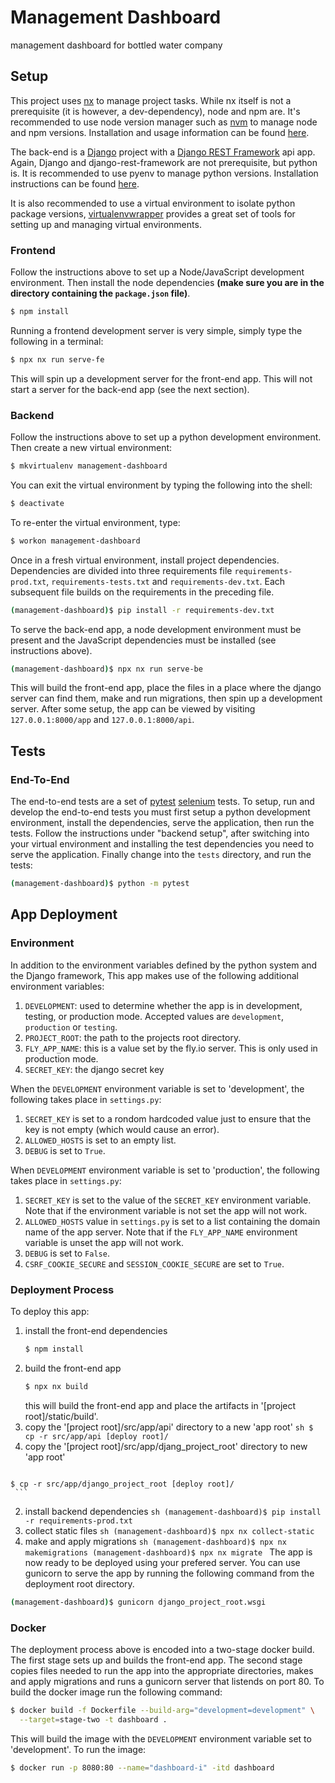 #  Management Dashboard
management dashboard for bottled water company

##  Setup
  This project uses [nx](https://nx.dev/) to manage project tasks. While nx
  itself is not a prerequisite (it is however, a dev-dependency), node and
  npm are. It's recommended to use node version manager such as
  [nvm](https://docs.npmjs.com/downloading-and-installing-node-js-and-npm#using-a-node-version-manager-to-install-nodejs-and-npm)
  to manage node and npm versions. Installation and usage information can be
  found [here](https://github.com/nvm-sh/nvm?tab=readme-ov-file#installing-and-updating).

  The back-end is a [Django](https://www.djangoproject.com/) project with a
  [Django REST Framework](https://www.django-rest-framework.org/) api app.
  Again, Django and django-rest-framework are not prerequisite, but python
  is. It is recommended to use pyenv to manage python versions. Installation
  instructions can be found [here](https://realpython.com/intro-to-pyenv/#why-use-pyenv). 

  It is also recommended to use a virtual environment to isolate python
  package versions,
  [virtualenvwrapper](https://virtualenvwrapper.readthedocs.io/en/latest/)
  provides a great set of tools for setting up and managing virtual
  environments.

### Frontend
  Follow the instructions above to set up a Node/JavaScript development
  environment. Then install the node dependencies **(make sure you are in
  the directory containing the `package.json` file)**.
  ```sh
  $ npm install
  ```
  Running a frontend development server is very simple, simply type the
  following in a terminal:
  ```sh
  $ npx nx run serve-fe
  ```
  This will spin up a development server for the front-end app. This will
  not start a server for the back-end app (see the next section).

### Backend
  Follow the instructions above to set up a python development environment.
  Then create a new virtual environment:
  ```sh
  $ mkvirtualenv management-dashboard
  ```
  You can exit the virtual environment by typing the following into the
  shell:
  ```sh
  $ deactivate
  ```
  To re-enter the virtual environment, type:
  ```sh
  $ workon management-dashboard
  ```
  Once in a fresh virtual environment, install project dependencies.
  Dependencies are divided into three requirements file
  `requirements-prod.txt`, `requirements-tests.txt` and
  `requirements-dev.txt`. Each subsequent file builds on the requirements
  in the preceding file.
  ```sh
  (management-dashboard)$ pip install -r requirements-dev.txt
  ```
  To serve the back-end app, a node development environment must be present
  and the JavaScript dependencies must be installed (see instructions above).
  ```sh
  (management-dashboard)$ npx nx run serve-be
  ```
  This will build the front-end app, place the files in a place where the
  django server can find them, make and run migrations, then spin up a
  development server. After some setup, the app can be viewed by visiting
  `127.0.0.1:8000/app`  and `127.0.0.1:8000/api`.

##  Tests
###  End-To-End
  The end-to-end tests are a set of
  [pytest](https://docs.pytest.org/en/7.4.x/contents.html)
  [selenium](https://selenium-python.readthedocs.io/index.html) tests. To
  setup, run and develop the end-to-end tests you must first setup a python
  development environment, install the dependencies, serve the application,
  then run the tests. Follow the instructions under "backend setup",  after
  switching into your virtual environment and installing the test
  dependencies you need to serve the application. Finally change into the
  `tests` directory, and run the tests:
  ```sh
  (management-dashboard)$ python -m pytest
  ```

## App Deployment
### Environment
  In addition to the environment variables defined by the python system and
  the Django framework, This app makes use of the following additional
  environment variables:
  1. `DEVELOPMENT`: used to determine whether the app is in development,
     testing, or production mode. Accepted values are `development`,
     `production` or `testing`.
  2. `PROJECT_ROOT`: the path to the projects root directory.
  3. `FLY_APP_NAME`: this is a value set by the fly.io server. This is
     only used in production mode.
  4. `SECRET_KEY`: the django secret key

  When the `DEVELOPMENT` environment variable is set to 'development', the
  following takes place in `settings.py`:
  1. `SECRET_KEY` is set to a rondom hardcoded value just to ensure that the
     key is not empty (which would cause an error).
  2. `ALLOWED_HOSTS` is set to an empty list.
  3. `DEBUG` is set to `True`.

  When `DEVELOPMENT` environment variable is set to 'production', the
  following takes place in `settings.py`:
  1. `SECRET_KEY` is set to the value of the `SECRET_KEY` environment
     variable. Note that if the environment variable is not set the app will
     not work.
  2. `ALLOWED_HOSTS` value in `settings.py` is set to a list containing the
     domain name of the app server. Note that if the `FLY_APP_NAME`
     environment variable is unset the app will not work.
  3. `DEBUG` is set to `False`.
  4. `CSRF_COOKIE_SECURE` and `SESSION_COOKIE_SECURE` are set to `True`.

### Deployment Process
  To deploy this app:
  1. install the front-end dependencies
     ```sh
     $ npm install
     ```
  2. build the front-end app
     ```sh
     $ npx nx build
     ```
     this will build the front-end app and place the artifacts in
     '[project root]/static/build'.
  3. copy the '[project root]/src/app/api' directory to a new 'app root'
    ```sh
    $ cp -r src/app/api [deploy root]/
    ```
  4. copy the '[project root]/src/app/djang_project_root' directory to new
     'app root'
     ```sh
    $ cp -r src/app/django_project_root [deploy root]/
     ```
  2. install backend dependencies
    ```sh
    (management-dashboard)$ pip install -r requirements-prod.txt
    ```
  6. collect static files
    ```sh
    (management-dashboard)$ npx nx collect-static
    ```
  7. make and apply migrations
    ```sh
    (management-dashboard)$ npx nx makemigrations
    (management-dashboard)$ npx nx migrate
    ```
  The app is now ready to be deployed using your prefered server. You can
  use gunicorn to serve the app by running the following command from the
  deployment root directory.
  ```sh
  (management-dashboard)$ gunicorn django_project_root.wsgi
  ```
### Docker
  The deployment process above is encoded into a two-stage docker build.
  The first stage sets up and builds the front-end app. The second stage
  copies files needed to run the app into the appropriate directories,
  makes and apply migrations and runs a gunicorn server that listends on
  port 80. To build the docker image run the following command:
  ```sh
  $ docker build -f Dockerfile --build-arg="development=development" \
    --target=stage-two -t dashboard .
  ```
  This will build the image with the `DEVELOPMENT` environment variable
  set to 'development'. To run the image:
  ```sh
  $ docker run -p 8080:80 --name="dashboard-i" -itd dashboard
  ```
